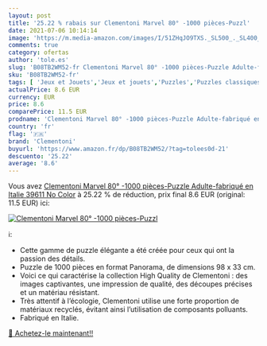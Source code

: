 ```yaml
---
layout: post
title: '25.22 % rabais sur Clementoni Marvel 80° -1000 pièces-Puzzl'
date: 2021-07-06 10:14:14
image: 'https://m.media-amazon.com/images/I/51ZHqJO9TXS._SL500_._SL400_.jpg'
comments: true
category: ofertas
author: 'tole.es'
slug: 'B08TB2WM52-fr Clementoni Marvel 80° -1000 pièces-Puzzle Adulte-fabriqué...'
sku: 'B08TB2WM52-fr'
tags: [ 'Jeux et Jouets','Jeux et jouets','Puzzles','Puzzles classiques','clementoni', ]
actualPrice: 8.6 EUR
currency: EUR
price: 8.6
comparePrice: 11.5 EUR
prodname: 'Clementoni Marvel 80° -1000 pièces-Puzzle Adulte-fabriqué en Italie  39611  No Color'
country: 'fr'
flag: '🇫🇷'
brand: 'Clementoni'
buyurl: 'https://www.amazon.fr/dp/B08TB2WM52/?tag=tolees0d-21'
descuento: '25.22'
average: '8.6'
---
```


Vous avez [Clementoni Marvel 80° -1000 pièces-Puzzle Adulte-fabriqué en Italie  39611  No Color](https://www.amazon.fr/dp/B08TB2WM52/?tag=tolees0d-21)  à  25.22 % de réduction, prix final  8.6 EUR (original: 11.5 EUR) ici:

[![Clementoni Marvel 80° -1000 pièces-Puzzl](https://m.media-amazon.com/images/I/51ZHqJO9TXS._SL500_._SL400_.jpg)](https://www.amazon.fr/dp/B08TB2WM52/?tag=tolees0d-21)

ℹ️:

- Cette gamme de puzzle élégante a été créée pour ceux qui ont la passion des détails.
- Puzzle de 1000 pièces en format Panorama, de dimensions 98 x 33 cm.
- Voici ce qui caractérise la collection High Quality de Clementoni : des images captivantes, une impression de qualité, des découpes précises et un matériau résistant.
- Très attentif à l’écologie, Clementoni utilise une forte proportion de matériaux recyclés, évitant ainsi l’utilisation de composants polluants.
- Fabriqué en Italie.

[🛒 Achetez-le maintenant!!](https://www.amazon.fr/dp/B08TB2WM52/?tag=tolees0d-21)
